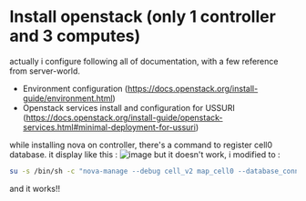# Install openstack (only 1 controller and 3 computes)
actually i configure following all of documentation, with a few reference from server-world.

- Environment configuration (https://docs.openstack.org/install-guide/environment.html)
- Openstack services install and configuration for USSURI (https://docs.openstack.org/install-guide/openstack-services.html#minimal-deployment-for-ussuri)

while installing nova on controller, there's a command to register cell0 database. it display like this :
![image](https://user-images.githubusercontent.com/62281604/208558413-f2b0daee-80a4-4c35-a7db-007a07e5bb5a.png)
but it doesn't work, i modified to :
```bash
su -s /bin/sh -c "nova-manage --debug cell_v2 map_cell0 --database_connection mysql+pymysql://nova:obiwgans@controller/nova_cell0" nova
```
and it works!!





